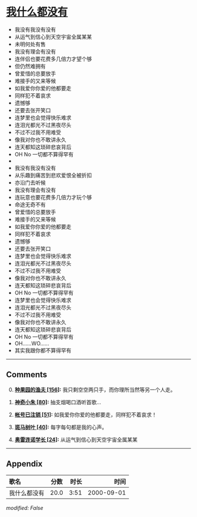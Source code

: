 # [我什么都没有](https://music.163.com/song?id=25870065)

* 我没有我没有没有
* 从运气到信心到天空宇宙全属某某
* 未明何处有售
* 我没有理会有没有
* 连伴侣也要花费多几倍力才望个够
* 但仍然难拥有
* 曾爱惜的总要放手
* 难接手的又来等候
* 如我爱你你爱的他都要走
* 同样犯不着哀求
* 遗憾够
* 还要去张开笑口
* 连梦里也会觉得快乐难求
* 连泪光都光不过黑夜尽头
* 不过不过我不用难受
* 像我对你也不敢讲永久
* 连天都知这琐碎悲哀背后
* OH No 一切都不算得罕有
* 
* 我没有我没有没有
* 从乐趣到痛苦到悲欢爱恨全被折扣
* 亦沿门去听候
* 我没有理会有没有
* 连玩意也要花费多几倍力才玩个够
* 命途无奇不有
* 曾爱惜的总要放手
* 难接手的又来等候
* 如我爱你你爱的他都要走
* 同样犯不着哀求
* 遗憾够
* 还要去张开笑口
* 连梦里也会觉得快乐难求
* 连泪光都光不过黑夜尽头
* 不过不过我不用难受
* 像我对你也不敢讲永久
* 连天都知这琐碎悲哀背后
* OH No 一切都不算得罕有
* 连梦里也会觉得快乐难求
* 连泪光都光不过黑夜尽头
* 不过不过我不用难受
* 像我对你也不敢讲永久
* 连天都知这琐碎悲哀背后
* OH No 一切都不算得罕有
* OH......WO......
* 其实我跟你都不算得罕有


---

## Comments
0. **[种果园的渔夫 \[156\]](https://music.163.com/#/user/home?id=15489481):** 我只剩空空两只手，而你理所当然等另一个人走。

1. **[神奇小朱 \[80\]](https://music.163.com/#/user/home?id=1623120):** 抽支烟喝口酒听首歌…

2. **[帐号已注销 \[51\]](https://music.163.com/#/user/home?id=33326563):** 如我爱你你爱的他都要走，同样犯不着哀求！

3. **[斑马树叶 \[40\]](https://music.163.com/#/user/home?id=62595968):** 每字每句都是我的心声。

4. **[奥雷连诺学长 \[24\]](https://music.163.com/#/user/home?id=32158866):** 从运气到信心到天空宇宙全属某某



---

## Appendix

|歌名|分数|时长|时间|
|:---|:---:|---:|---:|
|我什么都没有|20.0|3:51|2000-09-01

*modified: False*